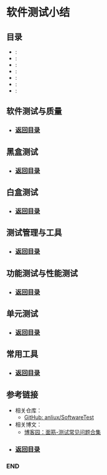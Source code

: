 # 软件测试小结

## 目录
<!--GFM-TOC -->
- [](#):
- [](#):
- [](#):
- [](#):
- [](#):
- [](#):
- [](#):
<!--GFM-TOC -->


## 软件测试与质量



<!--GFM-TOC -->
* ### [返回目录](#目录)
<!--GFM-TOC -->



## 黑盒测试



<!--GFM-TOC -->
* ### [返回目录](#目录)
<!--GFM-TOC -->



## 白盒测试



<!--GFM-TOC -->
* ### [返回目录](#目录)
<!--GFM-TOC -->



## 测试管理与工具



<!--GFM-TOC -->
* ### [返回目录](#目录)
<!--GFM-TOC -->



## 功能测试与性能测试



<!--GFM-TOC -->
* ### [返回目录](#目录)
<!--GFM-TOC -->



## 单元测试



<!--GFM-TOC -->
* ### [返回目录](#目录)
<!--GFM-TOC -->



## 常用工具



<!--GFM-TOC -->
* ### [返回目录](#目录)
<!--GFM-TOC -->









## 参考链接
- 相关仓库：
  - [GitHub: anliux/SoftwareTest](https://github.com/anliux/SoftwareTest)
- 相关博文：
  - [博客园：面筋-测试常见问题合集](https://www.cnblogs.com/anliux/p/12565200.html)

<!--GFM-TOC -->
* ### [返回目录](#目录)
<!--GFM-TOC -->


### END
